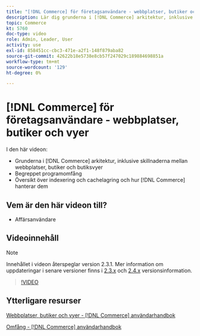 ```yaml
---
title: "[!DNL Commerce] för företagsanvändare - webbplatser, butiker och vyer"
description: Lär dig grunderna i [!DNL Commerce] arkitektur, inklusive skillnaderna mellan webbplatser, butiker, butiksvyer och programomfång. Förstå indexering och cachning.
topic: Commerce
kt: 5760
doc-type: video
role: Admin, Leader, User
activity: use
exl-id: 858451cc-cbc3-471e-a2f1-148f879aba82
source-git-commit: 42622b18e5738e8cb57f247029c189884698851a
workflow-type: tm+mt
source-wordcount: '129'
ht-degree: 0%

---
```


# [!DNL Commerce] för företagsanvändare - webbplatser, butiker och vyer

I den här videon:

- Grunderna i [!DNL Commerce] arkitektur, inklusive skillnaderna mellan webbplatser, butiker och butiksvyer
- Begreppet programomfång
- Översikt över indexering och cachelagring och hur [!DNL Commerce] hanterar dem

## Vem är den här videon till?

- Affärsanvändare

## Videoinnehåll

>[!NOTE]
>
>Innehållet i videon återspeglar version 2.3.1. Mer information om uppdateringar i senare versioner finns i [ 2.3.x](https://devdocs.magento.com/guides/v2.3/release-notes/bk-release-notes.html) och [2.4.x](https://devdocs.magento.com/guides/v2.4/release-notes/bk-release-notes.html) versionsinformation.

>[!VIDEO](https://video.tv.adobe.com/v/35945?quality=12&learn=on)

## Ytterligare resurser

[Webbplatser, butiker och vyer - [!DNL Commerce] användarhandbok](https://docs.magento.com/user-guide/stores/websites-stores-views.html)

[Omfång - [!DNL Commerce] användarhandbok](https://docs.magento.com/user-guide/configuration/scope.html)
